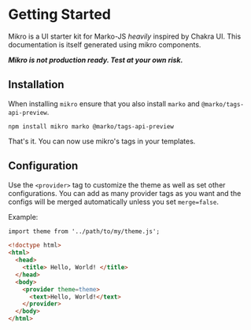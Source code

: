 # Getting Started

Mikro is a UI starter kit for Marko-JS *heavily* inspired by Chakra UI. This documentation is itself generated using mikro components.

***Mikro is not production ready. Test at your own risk.***

## Installation 

When installing `mikro` ensure that you also install `marko` and `@marko/tags-api-preview`.

```
npm install mikro marko @marko/tags-api-preview
```

That's it. You can now use mikro's tags in your templates.

## Configuration

Use the `<provider>` tag to customize the theme as well as set other configurations. You can add as many provider tags as you want and the configs will be merged automatically unless you set `merge=false`.

Example:
```html
import theme from '../path/to/my/theme.js';

<!doctype html>
<html>
  <head>
    <title> Hello, World! </title>
  </head>
  <body>
    <provider theme=theme>
      <text>Hello, World!</text>
    </provider>
  </body>
</html>
```
